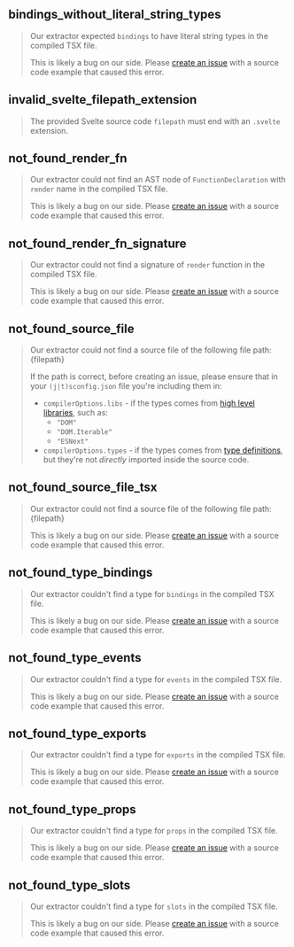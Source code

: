 ## bindings_without_literal_string_types

> Our extractor expected `bindings` to have literal string types in the compiled TSX file.
>
> This is likely a bug on our side.
> Please [create an issue](https://github.com/svelte-docgen/svelte-docgen/issues/new) with a source code example that caused this error.

## invalid_svelte_filepath_extension

> The provided Svelte source code `filepath` must end with an `.svelte` extension.

## not_found_render_fn

> Our extractor could not find an AST node of `FunctionDeclaration` with `render` name in the compiled TSX file.
>
> This is likely a bug on our side.
> Please [create an issue](https://github.com/svelte-docgen/svelte-docgen/issues/new) with a source code example that caused this error.

## not_found_render_fn_signature

> Our extractor could not find a signature of `render` function in the compiled TSX file.
>
> This is likely a bug on our side.
> Please [create an issue](https://github.com/svelte-docgen/svelte-docgen/issues/new) with a source code example that caused this error.

## not_found_source_file

> Our extractor could not find a source file of the following file path:
> {filepath}
>
> If the path is correct, before creating an issue, please ensure that in your `(j|t)sconfig.json` file you're including them in:
>
> - `compilerOptions.libs` - if the types comes from [high level libraries](https://www.typescriptlang.org/tsconfig/#high-level-libraries), such as:
>   - `"DOM"`
>   - `"DOM.Iterable"`
>   - `"ESNext"`
> - `compilerOptions.types` - if the types comes from [type definitions](https://www.typescriptlang.org/tsconfig#types), but they're not _directly_ imported inside the source code.

## not_found_source_file_tsx

> Our extractor could not find a source file of the following file path:
> {filepath}
>
> This is likely a bug on our side.
> Please [create an issue](https://github.com/svelte-docgen/svelte-docgen/issues/new) with a source code example that caused this error.

## not_found_type_bindings

> Our extractor couldn't find a type for `bindings` in the compiled TSX file.
>
> This is likely a bug on our side.
> Please [create an issue](https://github.com/svelte-docgen/svelte-docgen/issues/new) with a source code example that caused this error.

## not_found_type_events

> Our extractor couldn't find a type for `events` in the compiled TSX file.
>
> This is likely a bug on our side.
> Please [create an issue](https://github.com/svelte-docgen/svelte-docgen/issues/new) with a source code example that caused this error.

## not_found_type_exports

> Our extractor couldn't find a type for `exports` in the compiled TSX file.
>
> This is likely a bug on our side.
> Please [create an issue](https://github.com/svelte-docgen/svelte-docgen/issues/new) with a source code example that caused this error.

## not_found_type_props

> Our extractor couldn't find a type for `props` in the compiled TSX file.
>
> This is likely a bug on our side.
> Please [create an issue](https://github.com/svelte-docgen/svelte-docgen/issues/new) with a source code example that caused this error.

## not_found_type_slots

> Our extractor couldn't find a type for `slots` in the compiled TSX file.
>
> This is likely a bug on our side.
> Please [create an issue](https://github.com/svelte-docgen/svelte-docgen/issues/new) with a source code example that caused this error.
